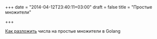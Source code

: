 +++
date = "2014-04-12T23:40:11+03:00"
draft = false
title = "Простые множители"

+++

<p><a href="http://edapx.com/2014/04/12/how-to-get-the-prime-factors-of-a-number-in-golang/">Как разложить</a> числа&nbsp;на простые множители&nbsp;в Golang</p>

